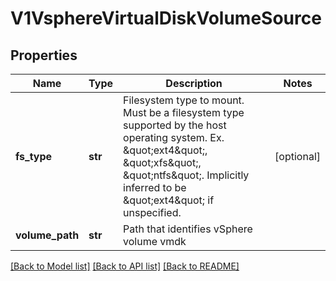 # V1VsphereVirtualDiskVolumeSource

## Properties
Name | Type | Description | Notes
------------ | ------------- | ------------- | -------------
**fs_type** | **str** | Filesystem type to mount. Must be a filesystem type supported by the host operating system. Ex. \&quot;ext4\&quot;, \&quot;xfs\&quot;, \&quot;ntfs\&quot;. Implicitly inferred to be \&quot;ext4\&quot; if unspecified. | [optional] 
**volume_path** | **str** | Path that identifies vSphere volume vmdk | 

[[Back to Model list]](../README.md#documentation-for-models) [[Back to API list]](../README.md#documentation-for-api-endpoints) [[Back to README]](../README.md)


